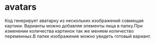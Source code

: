 # avatars
Код генерирует аватарку из нескольких изображений совмещая картики. Варианты  можно добавляя элементы лица в папку.При изменении количества картинок так же меняем количество переменных.В папке изображение можно увидеть готовый вариант.
